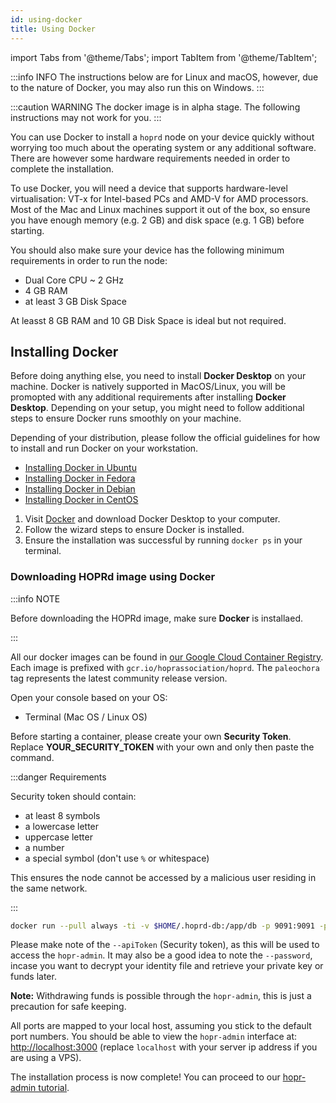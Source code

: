 ```yaml
---
id: using-docker
title: Using Docker
---
```


import Tabs from '@theme/Tabs';
import TabItem from '@theme/TabItem';

:::info INFO
The instructions below are for Linux and macOS, however, due to the nature of Docker, you may also run this on Windows.
:::

:::caution WARNING
The docker image is in alpha stage. The following instructions may not work for you.
:::

You can use Docker to install a `hoprd` node on your device quickly without worrying too much about the operating system or any additional software. There are however some hardware requirements needed in order to complete the installation.

To use Docker, you will need a device that supports hardware-level virtualisation: VT-x for Intel-based PCs and AMD-V for AMD processors. Most of the Mac and Linux machines support it out of the box, so ensure you have enough memory \(e.g. 2 GB\) and disk space \(e.g. 1 GB\) before starting.

You should also make sure your device has the following minimum requirements in order to run the node:

* Dual Core CPU ~ 2 GHz
* 4 GB RAM
* at least 3 GB Disk Space

At leasst 8 GB RAM and 10 GB Disk Space is ideal but not required. 

## Installing Docker

Before doing anything else, you need to install **Docker Desktop** on your machine. Docker is natively supported in MacOS/Linux, you will be promopted with any additional requirements after installing **Docker Desktop**. Depending on your setup, you might need to follow additional steps to ensure Docker runs smoothly on your machine.

<Tabs>
<TabItem value="linux" label="Linux">

Depending of your distribution, please follow the official guidelines for how to install and run Docker on your workstation.

- [Installing Docker in Ubuntu](https://docs.docker.com/engine/install/ubuntu/)
- [Installing Docker in Fedora](https://docs.docker.com/engine/install/fedora/)
- [Installing Docker in Debian](https://docs.docker.com/engine/install/debian/)
- [Installing Docker in CentOS](https://docs.docker.com/engine/install/centos/)

</TabItem>
<TabItem value="mac" label="macOS">

1. Visit [Docker](https://www.docker.com/get-started) and download Docker Desktop to your computer.
2. Follow the wizard steps to ensure Docker is installed.
3. Ensure the installation was successful by running `docker ps` in your terminal.

</TabItem>
</Tabs>

### Downloading HOPRd image using Docker

:::info NOTE

Before downloading the HOPRd image, make sure **Docker** is installaed.

:::

All our docker images can be found in [our Google Cloud Container Registry](https://console.cloud.google.com/gcr/images/hoprassociation/global/hoprd).
Each image is prefixed with `gcr.io/hoprassociation/hoprd`.
The `paleochora` tag represents the latest community release version.

Open your console based on your OS:

- Terminal (Mac OS / Linux OS)

Before starting a container, please create your own **Security Token**. Replace **YOUR_SECURITY_TOKEN** with your own and only then paste the command.

:::danger Requirements

Security token should contain:

- at least 8 symbols
- a lowercase letter
- uppercase letter
- a number
- a special symbol (don't use `%` or whitespace)

This ensures the node cannot be accessed by a malicious user residing in the same network.

:::

```bash
docker run --pull always -ti -v $HOME/.hoprd-db:/app/db -p 9091:9091 -p 3000:3000 -p 3001:3001 gcr.io/hoprassociation/hoprd:paleochora --admin --password 'open-sesame-iTwnsPNg0hpagP+o6T0KOwiH9RQ0' --init --api --apiHost "0.0.0.0" --apiPort 3001 --identity /app/db/.hopr-id-paleochora --apiToken 'YOUR_SECURITY_TOKEN' --adminHost "0.0.0.0" --adminPort 3000 --host "0.0.0.0:9091"
```

Please make note of the `--apiToken` (Security token), as this will be used to access the `hopr-admin`. It may also be a good idea to note the `--password`, incase you want to decrypt your identity file and retrieve your private key or funds later.

**Note:** Withdrawing funds is possible through the `hopr-admin`, this is just a precaution for safe keeping.

All ports are mapped to your local host, assuming you stick to the default port numbers. You should be able to view the `hopr-admin` interface at: [http://localhost:3000](http://localhost:3000) (replace `localhost` with your server ip address if you are using a VPS).

The installation process is now complete! You can proceed to our [hopr-admin tutorial](using-hopr-admin).
